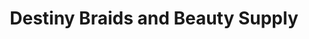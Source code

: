 ---
title: "Destiny Braids and Beauty Supply"
url: /lexington/destiny-braids-and-beauty-supply/
shop: beauty
---